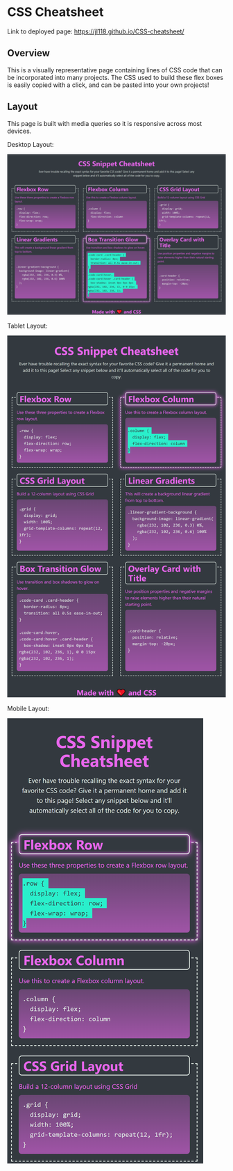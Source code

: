 # CSS Cheatsheet

Link to deployed page: https://jl118.github.io/CSS-cheatsheet/

## Overview

This is a visually representative page containing lines of CSS code that can be incorporated into many projects. The CSS used to build these flex boxes is easily copied with a click, and can be pasted into your own projects!

## Layout

This page is built with media queries so it is responsive across most devices. 

Desktop Layout:

![Desktop view of the application showing one of the sections highlighted.](./assets/images/cheatsheet_desktop.png)

Tablet Layout: 

![Midsize screen view of the application showing one of the sections highlighted.](./assets/images/cheatsheet_md.png)

Mobile Layout: 

![Mobile view of the application showing one of the sections highlighted.](./assets/images/cheatsheet_mobile.png)